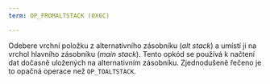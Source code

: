 ```yaml
---
term: OP_FROMALTSTACK (0X6C)

---
```

Odebere vrchní položku z alternativního zásobníku (*alt stack*) a umístí ji na vrchol hlavního zásobníku (*main stack*). Tento opkód se používá k načtení dat dočasně uložených na alternativním zásobníku. Zjednodušeně řečeno je to opačná operace než `OP_TOALTSTACK`.